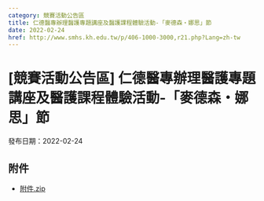 ```yaml
---
category: 競賽活動公告區
title: 仁德醫專辦理醫護專題講座及醫護課程體驗活動-「麥德森・娜思」節
date: 2022-02-24
href: http://www.smhs.kh.edu.tw/p/406-1000-3000,r21.php?Lang=zh-tw
---
```


# [競賽活動公告區] 仁德醫專辦理醫護專題講座及醫護課程體驗活動-「麥德森・娜思」節

發布日期：2022-02-24



## 附件

- [附件.zip](https://www.smhs.kh.edu.tw/app/index.php?Action=downloadfile&file=WVhSMFlXTm9Memt3TDNCMFlWOHlOelE1WHpjMk5qa3pNRGhmT0RnM01qSXVlbWx3&fname=DGGGROTSYWQO41XX50LKSWHGRK30OOLKDGUWTSKK4125MLVWKPROVTPOUSSSPKPO)
